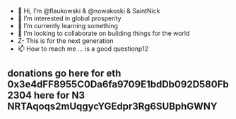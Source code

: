 - 👋 Hi, I’m @flaukowski & @nowakoski & SaintNick
- 👀 I’m interested in global prosperity
- 🌱 I’m currently learning something
- 💞️ I’m looking to collaborate on building things for the world
- Z- This is for the next generation
- 📫 How to reach me ... is a good questionp12

donations go here for eth  0x3e4dFF8955C0Da6fa9709E1bdDb092D580Fb2304
              here for N3  NRTAqoqs2mUqgycYGEdpr3Rg6SUBphGWNY
- 

<!---
flaukowski/flaukowski is a ✨ special ✨ repository because its `README.md` (this file) appears on your GitHub profile.
You can click the Preview link to take a look at your changes.
--->
